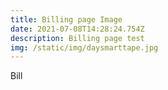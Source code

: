```yaml
---
title: Billing page Image
date: 2021-07-08T14:28:24.754Z
description: Billing page test
img: /static/img/daysmarttape.jpg
---
```

Bill
